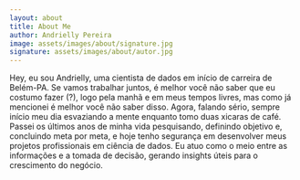 ```yaml
---
layout: about
title: About Me
author: Andrielly Pereira
image: assets/images/about/signature.jpg
signature: assets/images/about/autor.jpg
---
```


Hey, eu sou Andrielly, uma cientista de dados em início de carreira de Belém-PA. Se vamos trabalhar juntos, é melhor você não saber que eu  costumo fazer (?), logo pela manhã e em meus tempos livres, mas como já mencionei é melhor você não saber disso. Agora, falando sério, sempre início meu dia esvaziando a mente enquanto tomo duas xicaras de café.
Passei os últimos anos de minha vida pesquisando, definindo objetivo e, concluindo meta por meta, e hoje tenho segurança em desenvolver meus projetos profissionais em ciência de dados. Eu atuo como o meio entre as informações e a tomada de decisão, gerando insights úteis para o crescimento do negócio.
